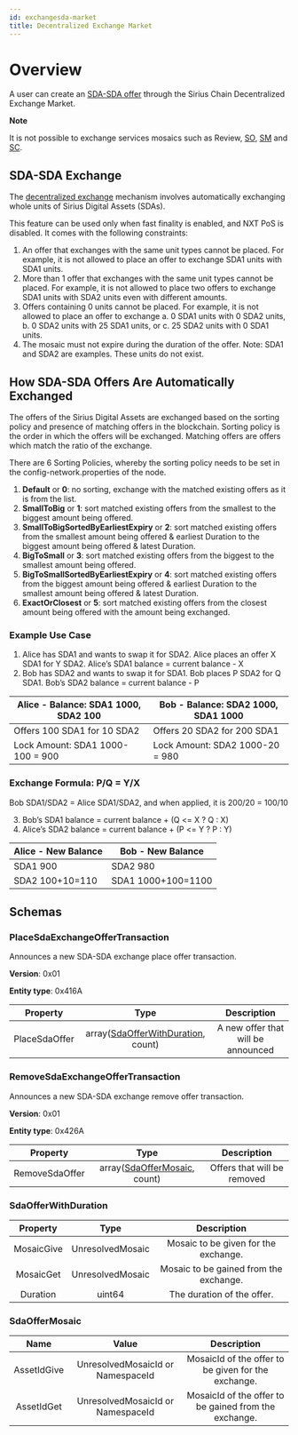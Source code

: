 ```yaml
---
id: exchangesda-market
title: Decentralized Exchange Market
---
```


# Overview
A user can create an [SDA-SDA offer](exchangesda-market.md#exchangesda) through the Sirius Chain Decentralized Exchange Market.

<div class="info">

**Note**

It is not possible to exchange services mosaics such as Review, [SO](https://storagedocs.xpxsirius.io/docs/getting_started/economy/#storage-units-so), [SM](https://storagedocs.xpxsirius.io/docs/getting_started/economy/#streaming-units-sm) and [SC](https://storagedocs.xpxsirius.io/docs/getting_started/economy/#streaming-units-sc).

</div>

## SDA-SDA Exchange

The [decentralized exchange](exchange-market.md) mechanism involves automatically exchanging whole units of Sirius Digital Assets (SDAs).

This feature can be used only when fast finality is enabled, and NXT PoS is disabled. It comes with the following constraints:
1. An offer that exchanges with the same unit types cannot be placed. For example, it is not allowed to place an offer to exchange SDA1 units with SDA1 units.
2. More than 1 offer that exchanges with the same unit types cannot be placed. For example, it is not allowed to place two offers to exchange SDA1 units with SDA2 units even with different amounts.
3. Offers containing 0 units cannot be placed. For example, it is not allowed to place an offer to exchange
   a. 0 SDA1 units with 0 SDA2 units, 
   b. 0 SDA2 units with 25 SDA1 units, or 
   c. 25 SDA2 units with 0 SDA1 units.
4. The mosaic must not expire during the duration of the offer.
Note: SDA1 and SDA2 are examples. These units do not exist.

## How SDA-SDA Offers Are Automatically Exchanged

The offers of the Sirius Digital Assets are exchanged based on the sorting policy and presence of matching offers in the blockchain. Sorting policy is the order in which the offers will be exchanged. Matching offers are offers which match the ratio of the exchange.

There are 6 Sorting Policies, whereby the sorting policy needs to be set in the config-network.properties of the node.
1. **Default** or **0**: no sorting, exchange with the matched existing offers as it is from the list.
2. **SmallToBig** or **1**: sort matched existing offers from the smallest to the biggest amount being offered.
3. **SmallToBigSortedByEarliestExpiry** or **2**: sort matched existing offers from the smallest amount being offered & earliest Duration to the biggest amount being offered & latest Duration.
4. **BigToSmall** or **3**: sort matched existing offers from the biggest to the smallest amount being offered.
5. **BigToSmallSortedByEarliestExpiry** or **4**: sort matched existing offers from the biggest amount being offered & earliest Duration to the smallest amount being offered & latest Duration.
6. **ExactOrClosest** or **5**: sort matched existing offers from the closest amount being offered with the amount being exchanged. 

### Example Use Case
1. Alice has SDA1 and wants to swap it for SDA2. Alice places an offer X SDA1 for Y SDA2. Alice’s SDA1 balance = current balance - X
2. Bob has SDA2 and wants to swap it for SDA1. Bob places P SDA2 for Q SDA1. Bob’s SDA2 balance = current balance - P

| **Alice - Balance: SDA1 1000, SDA2 100** | **Bob - Balance: SDA2 1000, SDA1 1000** |
| ---------------------------------------- | --------------------------------------- | 
|   Offers 100 SDA1 for 10 SDA2            |   Offers 20 SDA2 for 200 SDA1           |
|   Lock Amount: SDA1 1000-100 = 900       |   Lock Amount: SDA2 1000-20 = 980       |

### **Exchange Formula: P/Q = Y/X**
Bob SDA1/SDA2 = Alice SDA1/SDA2, and when applied, it is 200/20 = 100/10

3. Bob’s SDA1 balance = current balance + (Q <= X ? Q : X)
4. Alice’s SDA2 balance = current balance + (P <= Y ? P : Y)

| **Alice - New Balance** | **Bob - New Balance** |
| ----------------------- | --------------------- | 
|   SDA1 900              |   SDA2 980            |
|   SDA2 100+10=110       |   SDA1 1000+100=1100  |

## Schemas

### PlaceSdaExchangeOfferTransaction
Announces a new SDA-SDA exchange place offer transaction.

**Version**: 0x01

**Entity type**: 0x416A

|    **Property**    |                          **Type**                           |            **Description**             |
| :----------------: | :---------------------------------------------------------: | :------------------------------------: |
|    PlaceSdaOffer   | array([SdaOfferWithDuration](#sdaofferwithduration), count) |   A new offer that will be announced   |

### RemoveSdaExchangeOfferTransaction
Announces a new SDA-SDA exchange remove offer transaction.

**Version**: 0x01

**Entity type**: 0x426A

|    **Property**    |                    **Type**                     |       **Description**       |
| :----------------: | :---------------------------------------------: | :-------------------------: |
|   RemoveSdaOffer   | array([SdaOfferMosaic](#sdaoffermosaic), count) | Offers that will be removed |


### SdaOfferWithDuration
|  **Property**  |      **Type**       |             **Description**              |
| :------------: | :-----------------: | :--------------------------------------: |
|   MosaicGive   |  UnresolvedMosaic   |   Mosaic to be given for the exchange.   |
|   MosaicGet    |  UnresolvedMosaic   |   Mosaic to be gained from the exchange. |
|   Duration     |     uint64          |   The duration of the offer.             |

### SdaOfferMosaic
|    **Name**    |              **Value**               |                     **Description**                     |
| :------------: | :----------------------------------: | :-----------------------------------------------------: |
|   AssetIdGive  |   UnresolvedMosaicId or NamespaceId  |   MosaicId of the offer to be given for the exchange.   |
|   AssetIdGet   |   UnresolvedMosaicId or NamespaceId  |   MosaicId of the offer to be gained from the exchange. |